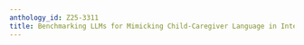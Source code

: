 ```yaml
---
anthology_id: Z25-3311
title: Benchmarking LLMs for Mimicking Child-Caregiver Language in Interaction
---
```

